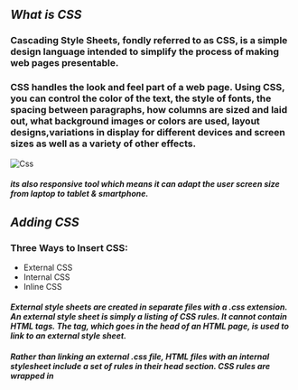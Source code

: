 ## ***What is CSS***
### Cascading Style Sheets, fondly referred to as CSS, is a simple design language intended to simplify the process of making web pages presentable.

### CSS handles the look and feel part of a web page. Using CSS, you can control the color of the text, the style of fonts, the spacing between paragraphs, how columns are sized and laid out, what background images or colors are used, layout designs,variations in display for different devices and screen sizes as well as a variety of other effects.

![Css](https://uploads.toptal.io/blog/image/91410/toptal-blog-image-1436925028725-c847f13bca44c07a38b910a697bef4c7.jpg)

#### *its also responsive tool which means it can adapt the user screen size from laptop to tablet & smartphone.*

## ***Adding CSS***
### Three Ways to Insert CSS:

- External CSS
- Internal CSS
- Inline CSS

#### *External style sheets are created in separate files with a .css extension. An external style sheet is simply a listing of CSS rules. It cannot contain HTML tags. The <link> tag, which goes in the head of an HTML page, is used to link to an external style sheet.*
#### *Rather than linking an external .css file, HTML files with an internal stylesheet include a set of rules in their head section. CSS rules are wrapped in <style> tags*
#### * Inline styles are applied directly to an element in your HTML code. They use the style attribute, followed by regular CSS properties.*
![css types](https://www.bitdegree.org/learn/storage/media/images/8c4493d3-110c-4a95-8b70-7626ce2d2f4e.jpg)

## ***CSS Colors***
#### *A property that describe the text color, also to add color to the background we use background-color, each color has its own name & we can choose color via colorhunt.com*
![Color](https://curriculum-content.s3.amazonaws.com/fewds/css-syntax.png)


